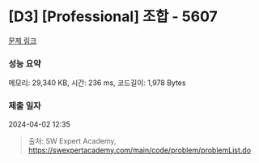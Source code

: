 # [D3] [Professional] 조합 - 5607 

[문제 링크](https://swexpertacademy.com/main/code/problem/problemDetail.do?contestProbId=AWXGKdbqczEDFAUo) 

### 성능 요약

메모리: 29,340 KB, 시간: 236 ms, 코드길이: 1,978 Bytes

### 제출 일자

2024-04-02 12:35



> 출처: SW Expert Academy, https://swexpertacademy.com/main/code/problem/problemList.do